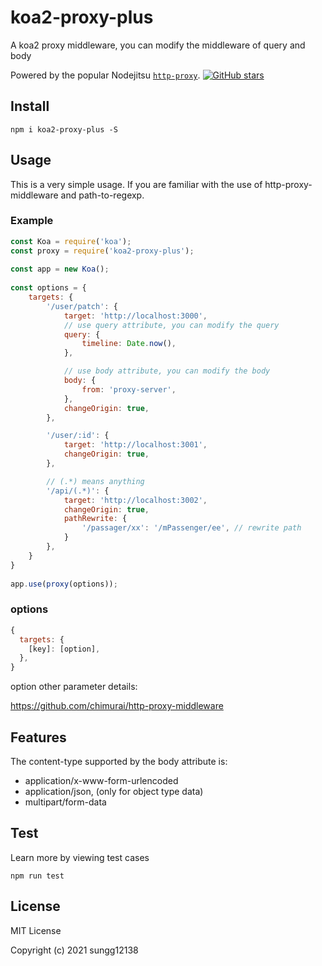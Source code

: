 # koa2-proxy-plus

A koa2 proxy middleware, you can modify the middleware of query and body

Powered by the popular Nodejitsu [`http-proxy`](https://github.com/nodejitsu/node-http-proxy). [![GitHub stars](https://img.shields.io/github/stars/nodejitsu/node-http-proxy.svg?style=social&label=Star)](https://github.com/nodejitsu/node-http-proxy)

## Install

```
npm i koa2-proxy-plus -S
```

## Usage

This is a very simple usage. If you are familiar with the use of http-proxy-middleware and path-to-regexp.

### Example

```javascript
const Koa = require('koa');
const proxy = require('koa2-proxy-plus');
 
const app = new Koa();
 
const options = {
    targets: {
        '/user/patch': {
            target: 'http://localhost:3000',
            // use query attribute, you can modify the query
            query: {
                timeline: Date.now(),
            },

            // use body attribute, you can modify the body
            body: {
                from: 'proxy-server',
            },
            changeOrigin: true,
        },

        '/user/:id': {
            target: 'http://localhost:3001',
            changeOrigin: true,
        },

        // (.*) means anything
        '/api/(.*)': {
            target: 'http://localhost:3002',
            changeOrigin: true,
            pathRewrite: {
                '/passager/xx': '/mPassenger/ee', // rewrite path
            }
        },
    }
}
 
app.use(proxy(options));

```

### options

```javascript
{
  targets: {
    [key]: [option],
  },
}
```

option other parameter details:

https://github.com/chimurai/http-proxy-middleware

## Features

The content-type supported by the body attribute is: 

- application/x-www-form-urlencoded
- application/json, (only for object type data)
- multipart/form-data

## Test

Learn more by viewing test cases

```
npm run test
```

## License

MIT License

Copyright (c) 2021 sungg12138
